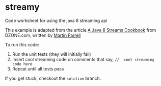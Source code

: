 # streamy
Code worksheet for using the java 8 streaming api

This example is adapted from the article [A Java 8 Streams Cookbook](https://dzone.com/articles/a-java-8-streams-cookbook) from DZONE.com, written by [Martin Farrell](https://dzone.com/users/438281/farrelmr.html)

To run this code:
1) Run the unit tests (they will initially fail)
2) Insert cool streaming code on comments that say, `//  cool streaming code here`
3) Repeat until all tests pass

If you get stuck, checkout the `solution` branch.
